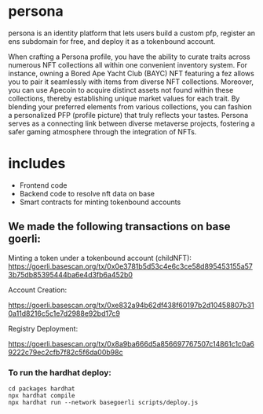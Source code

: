 # persona

persona is an identity platform that lets users build a custom pfp, register an ens subdomain for free, and deploy it as a tokenbound account. 

When crafting a Persona profile, you have the ability to curate traits across numerous NFT collections all within one convenient inventory system. For instance, owning a Bored Ape Yacht Club (BAYC) NFT featuring a fez allows you to pair it seamlessly with items from diverse NFT collections. Moreover, you can use Apecoin to acquire distinct assets not found within these collections, thereby establishing unique market values for each trait. By blending your preferred elements from various collections, you can fashion a personalized PFP (profile picture) that truly reflects your tastes. Persona serves as a connecting link between diverse metaverse projects, fostering a safer gaming atmosphere through the integration of NFTs.

# includes 
- Frontend code
- Backend code to resolve nft data on base
- Smart contracts for minting tokenbound accounts


## We made the following transactions on base goerli:

Minting a token under a tokenbound account (childNFT):
https://goerli.basescan.org/tx/0x0e3781b5d53c4e6c3ce58d895453155a573b75db85395444ba6e4d3fb6a452b0

Account Creation:

https://goerli.basescan.org/tx/0xe832a94b62df438f60197b2d10458807b310a11d8216c5c1e7d2988e92bd17c9

Registry Deployment:

https://goerli.basescan.org/tx/0x8a9ba666d5a856697767507c14861c1c0a69222c79ec2cfb7f82c5f6da00b98c


### To run the hardhat deploy:

```
cd packages hardhat
npx hardhat compile
npx hardhat run --network basegoerli scripts/deploy.js

```
